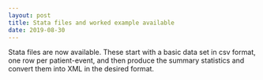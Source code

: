 ```yaml
---
layout: post
title: Stata files and worked example available
date: 2019-08-30
---
```


Stata files are now available. These start with a basic data set in csv format, one row per patient-event, and then produce
the summary statistics and convert them into XML in the desired format.
